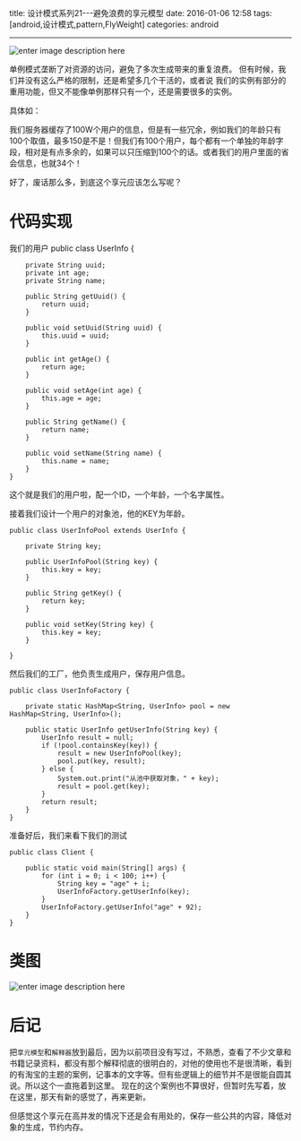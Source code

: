title: 设计模式系列21---避免浪费的享元模型
date: 2016-01-06 12:58 
tags: [android,设计模式,pattern,FlyWeight]
categories: android

------

  ![enter image description here](http://7xl9zd.com1.z0.glb.clouddn.com/d6db63561c56b8bc405fc93d56bcee78.jpg)

单例模式垄断了对资源的访问，避免了多次生成带来的重复浪费。
但有时候，我们并没有这么严格的限制，还是希望多几个干活的，或者说
我们的实例有部分的重用功能，但又不能像单例那样只有一个，还是需要很多的实例。

具体如：

我们服务器缓存了100W个用户的信息，但是有一些冗余，例如我们的年龄只有100个取值，最多150是不是！但我们有100个用户，每个都有一个单独的年龄字段，相对是有点多余的，如果可以只压缩到100个的话。或者我们的用户里面的省会信息，也就34个！
 
 好了，废话那么多，到底这个享元应该怎么写呢？

<!--more-->

# 代码实现 

 我们的用户
	public class UserInfo {
	
	    private String uuid;
	    private int age;
	    private String name;
	
	    public String getUuid() {
	        return uuid;
	    }
	
	    public void setUuid(String uuid) {
	        this.uuid = uuid;
	    }
	
	    public int getAge() {
	        return age;
	    }
	
	    public void setAge(int age) {
	        this.age = age;
	    }
	
	    public String getName() {
	        return name;
	    }
	
	    public void setName(String name) {
	        this.name = name;
	    }
	}
这个就是我们的用户啦，配一个ID，一个年龄，一个名字属性。

接着我们设计一个用户的对象池，他的KEY为年龄。

	public class UserInfoPool extends UserInfo {
	
	    private String key;
	
	    public UserInfoPool(String key) {
	        this.key = key;
	    }
	
	    public String getKey() {
	        return key;
	    }
	
	    public void setKey(String key) {
	        this.key = key;
	    }
	
	}


然后我们的工厂，他负责生成用户，保存用户信息。

	public class UserInfoFactory {
	
	    private static HashMap<String, UserInfo> pool = new HashMap<String, UserInfo>();
	
	    public static UserInfo getUserInfo(String key) {
	        UserInfo result = null;
	        if (!pool.containsKey(key)) {
	            result = new UserInfoPool(key);
	            pool.put(key, result);
	        } else {
	            System.out.print("从池中获取对象，" + key);
	            result = pool.get(key);
	        }
	        return result;
	    }	
	}

准备好后，我们来看下我们的测试

	public class Client {
	
	    public static void main(String[] args) {	
	        for (int i = 0; i < 100; i++) {
	            String key = "age" + i;
	            UserInfoFactory.getUserInfo(key);
	        }
	        UserInfoFactory.getUserInfo("age" + 92);	
	    }
	}

# 类图

![enter image description here](http://7xl9zd.com1.z0.glb.clouddn.com/%E5%82%B2%E6%B8%B8%E6%88%AA%E5%9B%BE20160106114739.png)

# 后记

把`享元模型`和`解释器`放到最后，因为以前项目没有写过，不熟悉，查看了不少文章和书籍记录资料，都没有那个解释彻底的很明白的，对他的使用也不是很清晰，看到的有淘宝的主题的案例，记事本的文字等。但有些逻辑上的细节并不是很能自圆其说。所以这个一直拖着到这里。
现在的这个案例也不算很好，但暂时先写着，放在这里，那天有新的感觉了，再来更新。

但感觉这个享元在高并发的情况下还是会有用处的，保存一些公共的内容，降低对象的生成，节约内存。